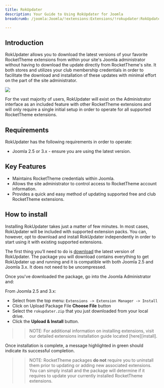 ```yaml
---
title: RokUpdater
description: Your Guide to Using RokUpdater for Joomla
breadcrumb: /joomla:Joomla/!extensions:Extensions/!rokupdater:RokUpdater

---
```


Introduction
-----
RokUpdater allows you to download the latest versions of your favorite RocketTheme extensions from within your site's Joomla administrator without having to download the update directly from RocketTheme's site. It both stores and utilizes your club membership credentials in order to facilitate the download and installation of these updates with minimal effort on the part of the site administrator.

![][rokupdater_update_manager_1]

For the vast majority of users, RokUpdater will exist on the Administrator interface as an included feature with other RocketTheme extensions and will only require a single initial setup in order to operate for all supported RocketTheme extensions.

Requirements
------------
RokUpdater has the following requirements in order to operate:

* Joomla 2.5 or 3.x - ensure you are using the latest version.

Key Features
------------
* Maintains RocketTheme credentials within Joomla.
* Allows the site administrator to control access to RocketTheme account information.
* Provides a quick and easy method of updating supported free and club RocketTheme extensions.

How to install
--------------
Installing RokUpdater takes just a matter of few minutes. In most cases, RokUpdater will be included with supported extension packs. You can, however, opt to download and install RokUpdater independently in order to start using it with existing supported extensions.

The first thing you’ll need to do is [download][download] the latest version of RokUpdater. The package you will download contains everything to get RokUpdater up and running and it is compatible with both Joomla 2.5 and Joomla 3.x. It does not need to be uncompressed. 

Once you've downloaded the package, go into the Joomla Administrator and:

From Joomla 2.5 and 3.x:

* Select from the top menu: `Extensions -> Extension Manager -> Install`
* Click on Upload Package File **Choose File** button
* Select the `rokupdater.zip` that you just downloaded from your local drive.
* Click the **Upload & Install** button.

>> NOTE: For additional information on installing extensions, visit our detailed extensions installation guide located [here][install].

Once installation is complete, a message highlighted in green should indicate its successful completion.

>> NOTE: RocketTheme packages **do not** require you to uninstall them prior to updating or adding new associated extensions. You can simply install and the package will determine if it requires to update your currently installed RocketTheme extensions.

[login_1]: assets/rokupdater_login_1.jpeg
[login_2]: assets/rokupdater_login_2.jpeg
[rokupdater_plugin_manager_1]: assets/rokupdater_plugin_manager_1.jpeg
[rokupdater_update_manager_1]: assets/rokupdater_update_manager_1.jpeg
[rokupdater_update_manager_2]: assets/rokupdater_update_manager_2.jpeg
[download]: http://www.rockettheme.com/extensions-downloads/free/3490-rokupdater

